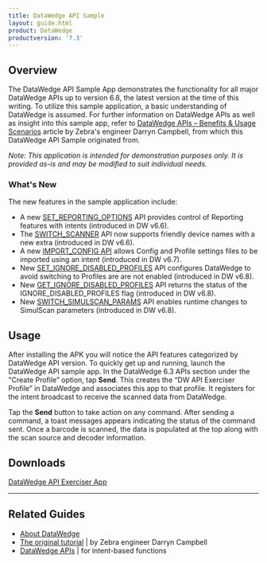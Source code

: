 ```yaml
---
title: DataWedge API Sample
layout: guide.html
product: DataWedge
productversion: '7.3'
---
```


## Overview
The DataWedge API Sample App demonstrates the functionality for all major DataWedge APIs up to version 6.8, the latest version at the time of this writing. To utilize this sample application, a basic understanding of DataWedge is assumed.  For further information on DataWedge APIs as well as insight into this sample app, refer to [DataWedge APIs – Benefits & Usage Scenarios](https://developer.zebra.com/community/home/blog/2017/06/27/datawedge-apis-benefits-challenges) article by Zebra's engineer Darryn Campbell, from which this DataWedge API Sample originated from. 

*Note: This application is intended for demonstration purposes only.  It is provided as-is and may be modified to suit individual needs.*

### What's New
The new features in the sample application include:
* A new [SET_REPORTING_OPTIONS](http://techdocs.zebra.com/datawedge/latest/guide/api/setreportingoptions/) API provides control of Reporting features with intents (introduced in DW v6.6).
* The [SWITCH_SCANNER](http://techdocs.zebra.com/datawedge/latest/guide/api/switchscanner/) API now supports friendly device names with a new extra (introduced in DW v6.6).
* A new [IMPORT_CONFIG API](http://techdocs.zebra.com/datawedge/latest/guide/api/importconfig/) allows Config and Profile settings files to be imported using an intent (introduced in DW v6.7).
* New [SET_IGNORE_DISABLED_PROFILES](http://techdocs.zebra.com/datawedge/latest/guide/api/setignoredisabledprofiles/) API configures DataWedge to avoid switching to Profiles are are not enabled (introduced in DW v6.8).
* New [GET_IGNORE_DISABLED_PROFILES](http://techdocs.zebra.com/datawedge/latest/guide/api/getignoredisabledprofiles/) API returns the status of the IGNORE_DISABLED_PROFILES flag (introduced in DW v6.8).
* New [SWITCH_SIMULSCAN_PARAMS](http://techdocs.zebra.com/datawedge/latest/guide/api/switchsimulscanparams/) API enables runtime changes to SimulScan parameters (introduced in DW v6.8).

## Usage

After installing the APK you will notice the API features categorized by DataWedge API version. To quickly get up and running, launch the DataWedge API sample app. In the DataWedge 6.3 APIs section under the "Create Profile” option, tap **Send**. This creates the “DW API Exerciser Profile” in DataWedge and associates this app to that profile.  It registers for the intent broadcast to receive the scanned data from DataWedge. 

Tap the **Send** button to take action on any command. After sending a command, a toast messages appears indicating the status of the command sent.  Once a barcode is scanned, the data is populated at the top along with the scan source and decoder information.  

## Downloads

[DataWedge API Exerciser App](https://github.com/Zebra/samples-datawedge)

-----

## Related Guides

* [About DataWedge](http://techdocs.zebra.com/datawedge/latest/guide/about/)
* [The original tutorial](https://developer.zebra.com/community/home/blog/2017/06/27/datawedge-apis-benefits-challenges) | by Zebra engineer Darryn Campbell
* [DataWedge APIs](../) | for intent-based functions


